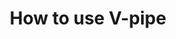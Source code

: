 ---
title: How to use V-pipe
image: assets/img/ic-how-to-use-vpipe.svg
heading: How to use V-pipe?
links:
  - subject:
    links:
      - title: Hardware requirements
        url: /how-to-use-vpipe#hardware-requirements
      - title: Software requirements
        url: /how-to-use-vpipe#software-requirements
      - title: How to cite us?
        url: /how-to-use-vpipe#how-to-cite-us
---